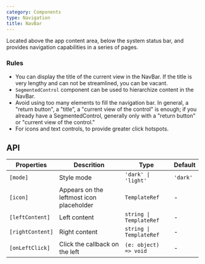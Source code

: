 ```yaml
---
category: Components
type: Navigation
title: NavBar
---
```


Located above the app content area, below the system status bar, and provides navigation capabilities in a series of pages.

### Rules

- You can display the title of the current view in the NavBar. If the title is very lengthy and can not be streamlined, you can be vacant.
- `SegmentedControl` component can be used to hierarchize content in the NavBar.
- Avoid using too many elements to fill the navigation bar. In general, a "return button", a "title", a "current view of the control" is enough; if you already have a SegmentedControl, generally only with a "return button" or "current view of the control."
- For icons and text controls, to provide greater click hotspots.

## API

Properties | Descrition | Type | Default
-----------|------------|------|--------
| `[mode]` | Style mode | `'dark' \| 'light'` | `'dark'`
| `[icon]` | Appears on the leftmost icon placeholder | `TemplateRef` | - |
| `[leftContent]` | Left content | `string \| TemplateRef` | - |
| `[rightContent]` | Right content | `string \| TemplateRef` | - |
| `[onLeftClick]` | Click the callback on the left | `(e: object) => void` | - |
